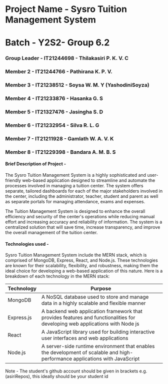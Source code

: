 # Project Name - Sysro Tuition Management System
# Batch - Y2S2- Group 6.2
### Group Leader - IT21244698 - Thilakasiri P. K. V. C
### Member 2 - IT21244766 - Pathirana K. P. V.
### Member 3 - IT21238512 - Soysa W. M. Y (YashodiniSoyza)
### Member 4 - IT21233876 - Hasanka G. S
### Member 5 - IT21327476 - Jasingha S. D
### Member 6 - IT21232954 - Silva R. L. G
### Member 7 - IT21211928 - Gamlath W. A. V. K
### Member 8 - IT21229398 - Bandara A. M. B. S

#### Brief Description of Project -

The Sysro Tuition Management System is a highly sophisticated and user-friendly web-based application designed to streamline and automate the processes involved in managing a tuition center. The system offers separate, tailored dashboards for each of the major stakeholders involved in the center, including the administrator, teacher, student and parent as well as separate portals for managing attendance, exams and expenses.

The Tuition Management System is designed to enhance the overall efficiency and security of the center's operations while reducing manual effort and increasing accuracy and reliability of information. The system is a centralized solution that will save time, increase transparency, and improve the overall management of the tuition center.

#### Technologies used -

Sysro Tuition Management System include the MERN stack, which is comprised of MongoDB, Express, React, and Node.js. These technologies are known for their scalability, flexibility, and robustness, making them the ideal choice for developing a web-based application of this nature. Here is a breakdown of each technology in the MERN stack:

| Technology | Purpose |
| --- | --- |
| MongoDB | A NoSQL database used to store and manage data in a highly scalable and flexible manner |
| Express.js | A backend web application framework that provides features and functionalities for developing web applications with Node js |
| React | A JavaScript library used for building interactive user interfaces and web applications |
| Node.js | A server-side runtime environment that enables the development of scalable and high-performance applications with JavaScript |

Note - The student's github account should be given in brackets e.g. (asiriRepos), this ideally should be your student id 